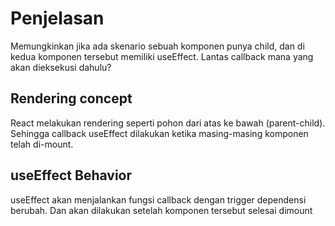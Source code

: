 # Penjelasan

Memungkinkan jika ada skenario sebuah komponen punya child, dan di kedua komponen tersebut memiliki useEffect. Lantas callback mana yang akan dieksekusi dahulu?

## Rendering concept
React melakukan rendering seperti pohon dari atas ke bawah (parent-child). Sehingga callback useEffect dilakukan ketika masing-masing komponen telah di-mount.

## useEffect Behavior
useEffect akan menjalankan fungsi callback dengan trigger dependensi berubah. Dan akan dilakukan setelah komponen tersebut selesai dimount